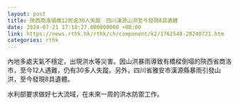 ```yaml
---
layout: post
title: 陝西商洛塌橋12死逾30人失蹤　四川漢源山洪至今發現8具遺體
date: 2024-07-21 17:10:27.000000000 +08:00
link: https://news.rthk.hk/rthk/ch/component/k2/1762548-20240721.htm
categories: rthk
---
```


內地多處天氣不穩定，出現洪水等災害。因山洪暴雨導致有橋樑倒塌的陝西省商洛市，至今12人遇難，仍有30多人失蹤。另外，四川省雅安市漢源縣暴雨引發山洪，至今發現8具遺體。

水利部要求做好七大流域，在未來一周的洪水防禦工作。
